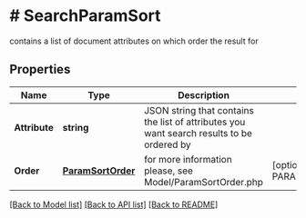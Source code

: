 # # SearchParamSort
contains a list of document attributes on which order the result for

## Properties 


Name | Type | Description | Notes
------------ | ------------- | ------------- | -------------
**Attribute**| **string** | JSON string that contains the list of attributes you want search results to be ordered by  |
**Order**| [**ParamSortOrder**](ParamSortOrder.md) |  for more information please, see Model/ParamSortOrder.php  | [optional] [default to PARAMSORTORDER_ASC]


[[Back to Model list]](../../README.md#models) [[Back to API list]](../../README.md#endpoints) [[Back to README]](../../README.md)


